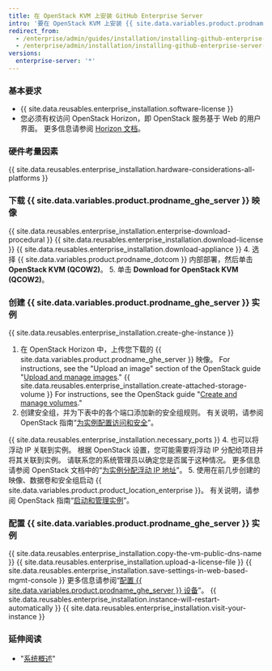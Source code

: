 ```yaml
---
title: 在 OpenStack KVM 上安装 GitHub Enterprise Server
intro: '要在 OpenStack KVM 上安装 {{ site.data.variables.product.prodname_ghe_server }}，您必须具有 OpenStack 访问权限并下载 {{ site.data.variables.product.prodname_ghe_server }} QCOW2 映像。'
redirect_from:
  - /enterprise/admin/guides/installation/installing-github-enterprise-on-openstack-kvm/
  - /enterprise/admin/installation/installing-github-enterprise-server-on-openstack-kvm
versions:
  enterprise-server: '*'
---
```


### 基本要求

- {{ site.data.reusables.enterprise_installation.software-license }}
- 您必须有权访问 OpenStack Horizon，即 OpenStack 服务基于 Web 的用户界面。 更多信息请参阅 [Horizon 文档](https://docs.openstack.org/horizon/latest/)。

### 硬件考量因素

{{ site.data.reusables.enterprise_installation.hardware-considerations-all-platforms }}

### 下载 {{ site.data.variables.product.prodname_ghe_server }} 映像

{{ site.data.reusables.enterprise_installation.enterprise-download-procedural }}
{{ site.data.reusables.enterprise_installation.download-license }}
{{ site.data.reusables.enterprise_installation.download-appliance }}
4. 选择 {{ site.data.variables.product.prodname_dotcom }} 内部部署，然后单击 **OpenStack KVM (QCOW2)**。
5. 单击 **Download for OpenStack KVM (QCOW2)**。

### 创建 {{ site.data.variables.product.prodname_ghe_server }} 实例

{{ site.data.reusables.enterprise_installation.create-ghe-instance }}

1. 在 OpenStack Horizon 中，上传您下载的 {{ site.data.variables.product.prodname_ghe_server }} 映像。 For instructions, see the "Upload an image" section of the OpenStack guide "[Upload and manage images](https://docs.openstack.org/horizon/latest/user/manage-images.html)."
{{ site.data.reusables.enterprise_installation.create-attached-storage-volume }} For instructions, see the OpenStack guide "[Create and manage volumes](https://docs.openstack.org/horizon/latest/user/manage-volumes.html)."
3. 创建安全组，并为下表中的各个端口添加新的安全组规则。 有关说明，请参阅 OpenStack 指南“[为实例配置访问和安全](https://docs.openstack.org/horizon/latest/user/configure-access-and-security-for-instances.html)”。

  {{ site.data.reusables.enterprise_installation.necessary_ports }}
4. 也可以将浮动 IP 关联到实例。 根据 OpenStack 设置，您可能需要将浮动 IP 分配给项目并将其关联到实例。 请联系您的系统管理员以确定您是否属于这种情况。 更多信息请参阅 OpenStack 文档中的“[为实例分配浮动 IP 地址](https://docs.openstack.org/horizon/latest/user/configure-access-and-security-for-instances.html#allocate-a-floating-ip-address-to-an-instance)”。
5. 使用在前几步创建的映像、数据卷和安全组启动 {{ site.data.variables.product.product_location_enterprise }}。 有关说明，请参阅 OpenStack 指南“[启动和管理实例](https://docs.openstack.org/horizon/latest/user/launch-instances.html)”。

### 配置 {{ site.data.variables.product.prodname_ghe_server }} 实例

{{ site.data.reusables.enterprise_installation.copy-the-vm-public-dns-name }}
{{ site.data.reusables.enterprise_installation.upload-a-license-file }}
{{ site.data.reusables.enterprise_installation.save-settings-in-web-based-mgmt-console }} 更多信息请参阅“[配置 {{ site.data.variables.product.prodname_ghe_server }} 设备](/enterprise/admin/guides/installation/configuring-the-github-enterprise-server-appliance)”。
{{ site.data.reusables.enterprise_installation.instance-will-restart-automatically }}
{{ site.data.reusables.enterprise_installation.visit-your-instance }}

### 延伸阅读

 - "[系统概述](/enterprise/admin/guides/installation/system-overview)"
